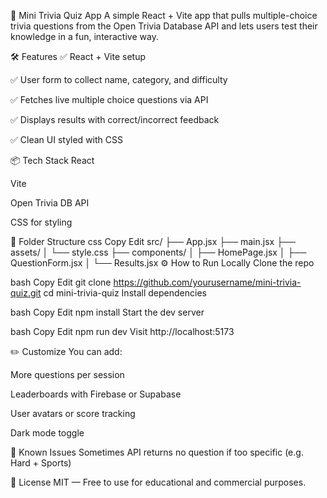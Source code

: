 🧠 Mini Trivia Quiz App
A simple React + Vite app that pulls multiple-choice trivia questions from the Open Trivia Database API and lets users test their knowledge in a fun, interactive way.

🛠 Features
✅ React + Vite setup

✅ User form to collect name, category, and difficulty

✅ Fetches live multiple choice questions via API

✅ Displays results with correct/incorrect feedback

✅ Clean UI styled with CSS

📦 Tech Stack
React

Vite

Open Trivia DB API

CSS for styling

📂 Folder Structure
css
Copy
Edit
src/
├── App.jsx
├── main.jsx
├── assets/
│   └── style.css
├── components/
│   ├── HomePage.jsx
│   ├── QuestionForm.jsx
│   └── Results.jsx
⚙️ How to Run Locally
Clone the repo

bash
Copy
Edit
git clone https://github.com/yourusername/mini-trivia-quiz.git
cd mini-trivia-quiz
Install dependencies

bash
Copy
Edit
npm install
Start the dev server

bash
Copy
Edit
npm run dev
Visit http://localhost:5173

✏️ Customize
You can add:

More questions per session

Leaderboards with Firebase or Supabase

User avatars or score tracking

Dark mode toggle

🐛 Known Issues
Sometimes API returns no question if too specific (e.g. Hard + Sports)

📄 License
MIT — Free to use for educational and commercial purposes.
